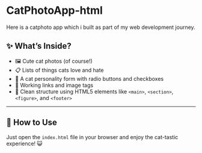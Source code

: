 # CatPhotoApp-html
Here is a catphoto app which i built as part of my web development journey.
## ✨ What’s Inside?

- 🖼️ Cute cat photos (of course!)
- 📋 Lists of things cats love and hate
- 📮 A cat personality form with radio buttons and checkboxes
- 🔗 Working links and image tags
- 🧪 Clean structure using HTML5 elements like `<main>`, `<section>`, `<figure>`, and `<footer>`

---

## 🚀 How to Use

Just open the `index.html` file in your browser and enjoy the cat-tastic experience! 😺
